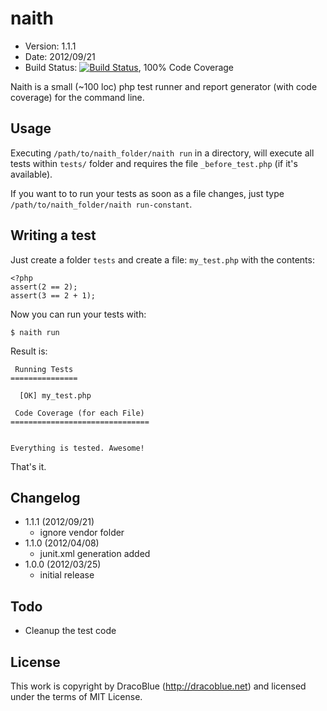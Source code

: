 # naith

* Version: 1.1.1
* Date: 2012/09/21
* Build Status: [![Build Status](https://secure.travis-ci.org/DracoBlue/naith.png?branch=master)](http://travis-ci.org/DracoBlue/naith), 100% Code Coverage


Naith is a small (~100 loc) php test runner and report generator (with code coverage) for the command line.

## Usage

Executing `/path/to/naith_folder/naith run` in a directory, will execute all tests within `tests/`
folder and requires the file `_before_test.php` (if it's available).

If you want to to run your tests as soon as a file changes, just type
`/path/to/naith_folder/naith run-constant`.

## Writing a test

Just create a folder `tests` and create a file: `my_test.php` with the contents:

    <?php
    assert(2 == 2);
    assert(3 == 2 + 1);
    
Now you can run your tests with:

    $ naith run

Result is:

     Running Tests 
    ===============
    
      [OK] my_test.php
    
     Code Coverage (for each File)
    ===============================
    
    
    Everything is tested. Awesome!

That's it.

## Changelog

- 1.1.1 (2012/09/21)
  - ignore vendor folder
- 1.1.0 (2012/04/08)
  - junit.xml generation added
- 1.0.0 (2012/03/25)
  - initial release

## Todo

* Cleanup the test code

## License

This work is copyright by DracoBlue (<http://dracoblue.net>) and licensed under the terms of MIT License.
